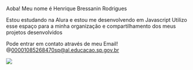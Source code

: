 Aoba! Meu nome é Henrique Bressanin Rodrigues

Estou estudando na Alura e estou me desenvolvendo em Javascript
Utilizo esse espaço para a minha organização e compartilhamento dos meus projetos desenvolvidos

Pode entrar em contato através de meu Email!
@00001085268470sp@al.educacao.sp.gov.br

![](https://tenor.com/pt-BR/view/yuh-uh-yuh-uh-cat-nuh-uh-nuh-uh-cat-gif-6084803924634590772)
